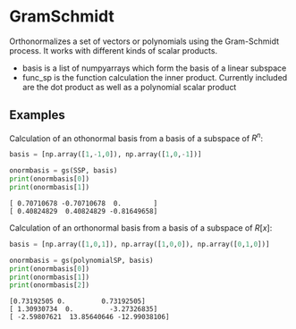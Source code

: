 # GramSchmidt
Orthonormalizes a set of vectors or polynomials using the Gram-Schmidt process. It works with different kinds of scalar products.

- basis is a list of numpyarrays which form the basis of a linear subspace
- func_sp is the function calculation the inner product. Currently included are the dot product as well as a polynomial scalar product

## Examples

Calculation of an othonormal basis from a basis of a subspace of $R^{n}$:

```python
basis = [np.array([1,-1,0]), np.array([1,0,-1])]

onormbasis = gs(SSP, basis)
print(onormbasis[0])
print(onormbasis[1])
```

    [ 0.70710678 -0.70710678  0.        ]
    [ 0.40824829  0.40824829 -0.81649658]


Calculation of an orthonormal basis from a basis of a subspace of $R[x]$:


```python
basis = [np.array([1,0,1]), np.array([1,0,0]), np.array([0,1,0])]

onormbasis = gs(polynomialSP, basis)
print(onormbasis[0])
print(onormbasis[1])
print(onormbasis[2])
```

    [0.73192505 0.         0.73192505]
    [ 1.30930734  0.         -3.27326835]
    [ -2.59807621  13.85640646 -12.99038106]



```python

```
